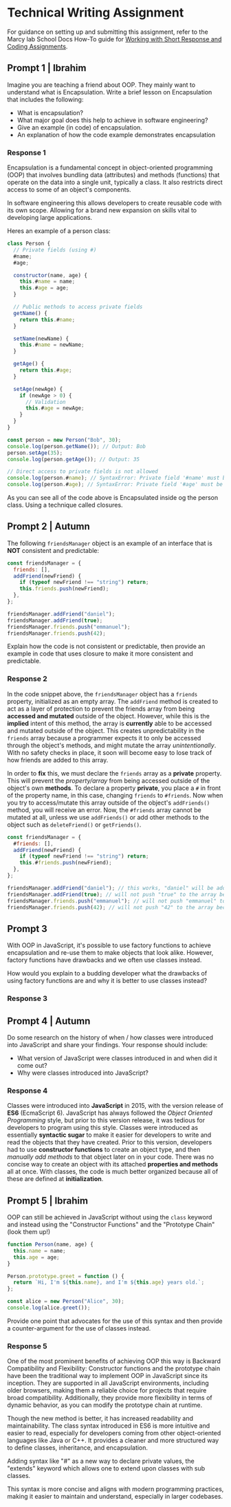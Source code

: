 
# Technical Writing Assignment

For guidance on setting up and submitting this assignment, refer to the Marcy lab School Docs How-To guide for [Working with Short Response and Coding Assignments](https://marcylabschool.gitbook.io/marcy-lab-school-docs/fullstack-curriculum/how-tos/working-with-assignments#how-to-work-on-assignments).

## Prompt 1 | Ibrahim

Imagine you are teaching a friend about OOP. They mainly want to understand what is Encapsulation. Write a brief lesson on Encapsulation that includes the following:

- What is encapsulation?
- What major goal does this help to achieve in software engineering?
- Give an example (in code) of encapsulation.
- An explanation of how the code example demonstrates encapsulation

### Response 1

Encapsulation is a fundamental concept in object-oriented programming (OOP) that involves bundling data (attributes) and methods (functions) that operate on the data into a single unit, typically a class. It also restricts direct access to some of an object's components.

In software engineering this allows developers to create reusable code with its own scope. Allowing for a brand new expansion on skills vital to developing large applications.

Heres an example of a person class:

```js
class Person {
  // Private fields (using #)
  #name;
  #age;

  constructor(name, age) {
    this.#name = name;
    this.#age = age;
  }

  // Public methods to access private fields
  getName() {
    return this.#name;
  }

  setName(newName) {
    this.#name = newName;
  }

  getAge() {
    return this.#age;
  }

  setAge(newAge) {
    if (newAge > 0) {
      // Validation
      this.#age = newAge;
    }
  }
}

const person = new Person("Bob", 30);
console.log(person.getName()); // Output: Bob
person.setAge(35);
console.log(person.getAge()); // Output: 35

// Direct access to private fields is not allowed
console.log(person.#name); // SyntaxError: Private field '#name' must be declared in an enclosing class
console.log(person.#age); // SyntaxError: Private field '#age' must be declared in an enclosing class
```

As you can see all of the code above is Encapsulated inside og the person class. Using a technique called closures.

## Prompt 2 | Autumn

The following `friendsManager` object is an example of an interface that is **NOT** consistent and predictable:

```js
const friendsManager = {
  friends: [],
  addFriend(newFriend) {
    if (typeof newFriend !== "string") return;
    this.friends.push(newFriend);
  },
};

friendsManager.addFriend("daniel");
friendsManager.addFriend(true);
friendsManager.friends.push("emmanuel");
friendsManager.friends.push(42);
```

Explain how the code is not consistent or predictable, then provide an example in code that uses closure to make it more consistent and predictable.

### Response 2

In the code snippet above, the `friendsManager` object has a `friends` property, initialized as an empty array. The `addFriend` method is created to act as a layer of protection to prevent the friends array from being **accessed and mutated** outside of the object. However, while this is the **implied** intent of this method, the array is **currently** able to be accessed and mutated outside of the object. This creates unpredictability in the `friends` array because a programmer expects it to only be accessed through the object's methods, and might mutate the array _unintentionally_. With no safety checks in place, it soon will become easy to lose track of how friends are added to this array.

In order to **fix** this, we must declare the `friends` array as a **private** property. This will prevent the _property/array_ from being accessed outside of the object's own **methods**. To declare a property **private**, you place a `#` in front of the property name, in this case, changing `friends` to `#friends`. Now when you try to access/mutate this array outside of the object's `addFriends()` method, you will receive an error. Now, the `#friends` array cannot be mutated at all, unless we use `addFriends()` or add other methods to the object such as `deleteFriend()` or `getFriends()`.

```js
const friendsManager = {
  #friends: [],
  addFriend(newFriend) {
    if (typeof newFriend !== "string") return;
    this.#friends.push(newFriend);
  },
};

friendsManager.addFriend("daniel"); // this works, "daniel" will be added to #friends array
friendsManager.addFriend(true); // will not push "true" to the array because it is not a string
friendsManager.friends.push("emmanuel"); // will not push "emmanuel" to the array
friendsManager.friends.push(42); // will not push "42" to the array because it is not a string
```

## Prompt 3

With OOP in JavaScript, it's possible to use factory functions to achieve encapsulation and re-use them to make objects that look alike. However, factory functions have drawbacks and we often use classes instead.

How would you explain to a budding developer what the drawbacks of using factory functions are and why it is better to use classes instead?

### Response 3

## Prompt 4 | Autumn

Do some research on the history of when / how classes were introduced into JavaScript and share your findings. Your response should include:

- What version of JavaScript were classes introduced in and when did it come out?
- Why were classes introduced into JavaScript?

### Response 4

Classes were introduced into **JavaScript** in 2015, with the version release of **ES6** (EcmaScript 6). JavaScript has always followed the _Object Oriented Programming_ style, but prior to this version release, it was tedious for developers to program using this style. Classes were introduced as essentially **syntactic sugar** to make it easier for developers to write and read the objects that they have created. Prior to this version, developers had to use **constructor functions** to create an object type, and then _manually add methods_ to that object later on in your code. There was no concise way to create an object with its attached **properties and methods** all at once. With classes, the code is much better organized because all of these are defined at **initialization**.

## Prompt 5 | Ibrahim

OOP can still be achieved in JavaScript without using the `class` keyword and instead using the "Constructor Functions" and the "Prototype Chain" (look them up!)

```js
function Person(name, age) {
  this.name = name;
  this.age = age;
}

Person.prototype.greet = function () {
  return `Hi, I'm ${this.name}, and I'm ${this.age} years old.`;
};

const alice = new Person("Alice", 30);
console.log(alice.greet());
```

Provide one point that advocates for the use of this syntax and then provide a counter-argument for the use of classes instead.

### Response 5

One of the most prominent benefits of achieving OOP this way is Backward Compatibility and Flexibility: Constructor functions and the prototype chain have been the traditional way to implement OOP in JavaScript since its inception. They are supported in all JavaScript environments, including older browsers, making them a reliable choice for projects that require broad compatibility. Additionally, they provide more flexibility in terms of dynamic behavior, as you can modify the prototype chain at runtime.

Though the new method is better, it has increased readability and maintainability. The class syntax introduced in ES6 is more intuitive and easier to read, especially for developers coming from other object-oriented languages like Java or C++. It provides a cleaner and more structured way to define classes, inheritance, and encapsulation.

Adding syntax like "#" as a new way to declare private values, the "extends" keyword which allows one to extend upon classes with sub classes.

This syntax is more concise and aligns with modern programming practices, making it easier to maintain and understand, especially in larger codebases.
